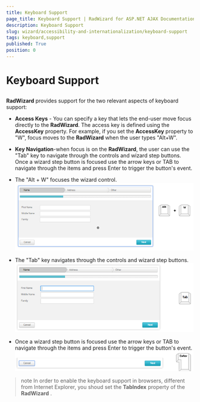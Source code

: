 ```yaml
---
title: Keyboard Support
page_title: Keyboard Support | RadWizard for ASP.NET AJAX Documentation
description: Keyboard Support
slug: wizard/accessibility-and-internationalization/keyboard-support
tags: keyboard,support
published: True
position: 0
---
```


# Keyboard Support



## 

**RadWizard** provides support for the two relevant aspects of keyboard support:

* **Access Keys** - You can specify a key that lets the end-user move focus directly to the **RadWizard**. The access key is defined using the **AccessKey** property. For example, if you set the **AccessKey** property to "W", focus moves to the **RadWizard** when the user types "Alt+W".

* **Key Navigation**-when focus is on the **RadWizard**, the user can use the "Tab" key to navigate through the controls and wizard step buttons. Once a wizard step button is focused use the arrow keys or TAB to navigate through the items and press Enter to trigger the button's event.

* The "Alt + W" focuses the wizard control. ![wizard-keyboard-support-focus](images/wizard-keyboard-support-focus.png)

* The "Tab" key navigates through the controls and wizard step buttons. ![wizard-keyboard-support-tab](images/wizard-keyboard-support-tab.png)

* Once a wizard step button is focused use the arrow keys or TAB to navigate through the items and press Enter to trigger the button's event.![wizard-keyboard-support-enter](images/wizard-keyboard-support-enter.png)

>note In order to enable the keyboard support in browsers, different from Internet Explorer, you shoud set the **TabIndex** property of the **RadWizard** .
>

